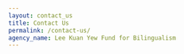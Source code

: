 ```yaml
---
layout: contact_us
title: Contact Us
permalink: /contact-us/
agency_name: Lee Kuan Yew Fund for Bilingualism
---
```

